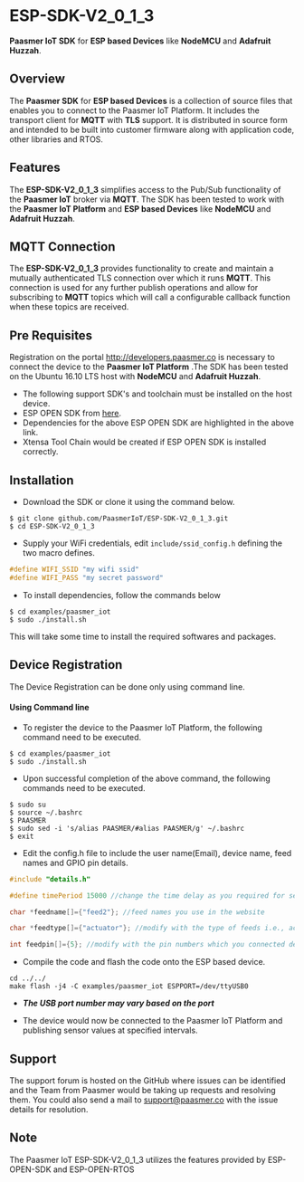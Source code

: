 # ESP-SDK-V2_0_1_3
**Paasmer IoT SDK** for **ESP based Devices** like **NodeMCU** and **Adafruit Huzzah**.

## Overview

The **Paasmer SDK** for **ESP based Devices** is a collection of source files that enables you to connect to the Paasmer IoT Platform. It includes the transport client for **MQTT** with **TLS** support.  It is distributed in source form and intended to be built into customer firmware along with application code, other libraries and RTOS.

## Features

The **ESP-SDK-V2_0_1_3** simplifies access to the Pub/Sub functionality of the **Paasmer IoT** broker via **MQTT**. The SDK has been tested to work with the **Paasmer IoT Platform** and **ESP based Devices** like **NodeMCU** and **Adafruit Huzzah**.

## MQTT Connection

The **ESP-SDK-V2_0_1_3** provides functionality to create and maintain a mutually authenticated TLS connection over which it runs **MQTT**. This connection is used for any further publish operations and allow for subscribing to **MQTT** topics which will call a configurable callback function when these topics are received.

## Pre Requisites

Registration on the portal http://developers.paasmer.co is necessary to connect the device to the **Paasmer IoT Platform** .The SDK has been tested on the Ubuntu 16.10 LTS host with **NodeMCU** and **Adafruit Huzzah**.

* The following support SDK's and toolchain must be installed on the host device.
* ESP OPEN SDK from [here](https://github.com/pfalcon/esp-open-sdk/).
* Dependencies for the above ESP OPEN SDK are highlighted in the above link. 
* Xtensa Tool Chain would be created if ESP OPEN SDK is installed correctly.

## Installation

* Download the SDK or clone it using the command below.

```
$ git clone github.com/PaasmerIoT/ESP-SDK-V2_0_1_3.git
$ cd ESP-SDK-V2_0_1_3
```

* Supply your WiFi credentials, edit `include/ssid_config.h` defining the two macro defines.

```c
#define WIFI_SSID "my wifi ssid"
#define WIFI_PASS "my secret password"
```

* To install dependencies, follow the commands below

```
$ cd examples/paasmer_iot
$ sudo ./install.sh
```

This will take some time to install the required softwares and packages.

## Device Registration
The Device Registration can be done only using command line.

#### Using Command line

* To register the device to the Paasmer IoT Platform, the following command need to be executed.

```
$ cd examples/paasmer_iot
$ sudo ./install.sh
```

* Upon successful completion of the above command, the following commands need to be executed.

```
$ sudo su
$ source ~/.bashrc
$ PAASMER
$ sudo sed -i 's/alias PAASMER/#alias PAASMER/g' ~/.bashrc
$ exit
```

* Edit the config.h file to include the user name(Email), device name, feed names and GPIO pin details.

```c
#include "details.h"

#define timePeriod 15000 //change the time delay as you required for sending actuator values to paasmer cloud

char *feedname[]={"feed2"}; //feed names you use in the website

char *feedtype[]={"actuator"}; //modify with the type of feeds i.e., actuator or sensor

int feedpin[]={5}; //modify with the pin numbers which you connected devices (actuator or sensor)
```

* Compile the code and flash the code onto the ESP based device.

```
cd ../../
make flash -j4 -C examples/paasmer_iot ESPPORT=/dev/ttyUSB0
```
*  **_The USB port number may vary based on the port_**

* The device would now be connected to the Paasmer IoT Platform and publishing sensor values at specified intervals.

## Support

The support forum is hosted on the GitHub where issues can be identified and the Team from Paasmer would be taking up requests and resolving them. You could also send a mail to support@paasmer.co with the issue details for resolution.

## Note

The Paasmer IoT ESP-SDK-V2_0_1_3 utilizes the features provided by ESP-OPEN-SDK and ESP-OPEN-RTOS
